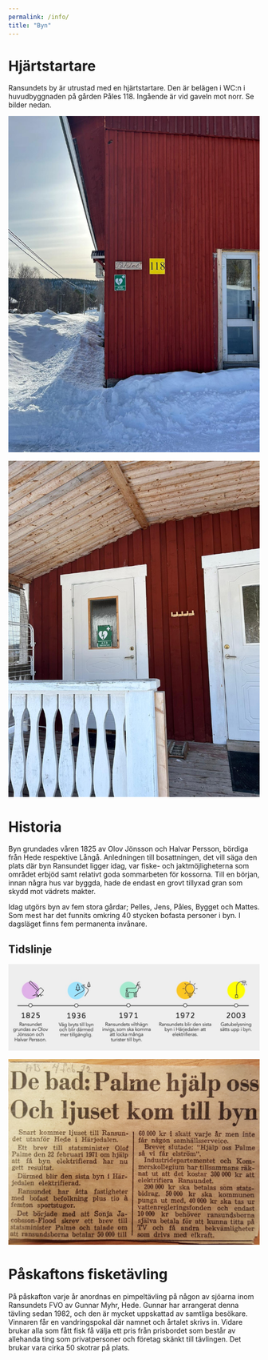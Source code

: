 ```yaml
---
permalink: /info/
title: "Byn"
---
```


# Hjärtstartare

Ransundets by är utrustad med en hjärtstartare. Den är belägen i WC:n i huvudbyggnaden på gården Påles 118. Ingående är vid gaveln mot norr. Se bilder nedan.

[ ![Gården Påles](https://github.com/cjbackman/ransundet.nu/raw/gh-pages/assets/images/pales_gavel.jpg) ](https://github.com/cjbackman/ransundet.nu/raw/gh-pages/assets/images/pales_gavel.jpg)

[ ![WC Påles](https://github.com/cjbackman/ransundet.nu/raw/gh-pages/assets/images/pales_wc.jpg) ](https://github.com/cjbackman/ransundet.nu/raw/gh-pages/assets/images/pales_wc.jpg)

# Historia

Byn grundades våren 1825 av Olov Jönsson och Halvar Persson, bördiga från Hede respektive Långå. Anledningen till bosattningen, det vill säga den plats där byn Ransundet ligger idag, var fiske- och jaktmöjligheterna som området erbjöd samt relativt goda sommarbeten för kossorna. Till en början, innan några hus var byggda, hade de endast en grovt tillyxad gran som skydd mot vädrets makter.

Idag utgörs byn av fem stora gårdar; Pelles, Jens, Påles, Bygget och Mattes. Som mest har det funnits omkring 40 stycken bofasta personer i byn. I dagsläget finns fem permanenta invånare.

## Tidslinje

[ ![Tidslinje](https://github.com/cjbackman/ransundet.nu/raw/gh-pages/assets/images/tidslinje.jpg) ](https://github.com/cjbackman/ransundet.nu/raw/gh-pages/assets/images/tidslinje.jpg)

[ ![Tidningsurklipp](https://github.com/cjbackman/ransundet.nu/raw/gh-pages/assets/images/tidningsurklipp.jpg) ](https://github.com/cjbackman/ransundet.nu/raw/gh-pages/assets/images/tidningsurklipp.jpg)

# Påskaftons fisketävling

På påskafton varje år anordnas en pimpeltävling på någon av sjöarna inom Ransundets FVO av Gunnar Myhr, Hede. Gunnar har arrangerat denna tävling sedan 1982, och den är mycket uppskattad av samtliga besökare. Vinnaren får en vandringspokal där namnet och årtalet skrivs in. Vidare brukar alla som fått fisk få välja ett pris från prisbordet som består av allehanda ting som privatpersoner och företag skänkt till tävlingen. Det brukar vara cirka 50 skotrar på plats.
